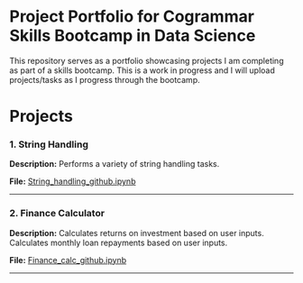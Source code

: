 # Project Portfolio for Cogrammar Skills Bootcamp in Data Science

This repository serves as a portfolio showcasing projects I am completing as part of a skills bootcamp. This is a work in progress and I will upload projects/tasks as I progress through the bootcamp.

# Projects

### 1. String Handling

**Description:** Performs a variety of string handling tasks.

**File:** [String_handling_github.ipynb](String_handling_github.ipynb)

---

### 2. Finance Calculator

**Description:** Calculates returns on investment based on user inputs. Calculates monthly loan repayments based on user inputs.

**File:** [Finance_calc_github.ipynb](Finance_calc_github.ipynb)

---

